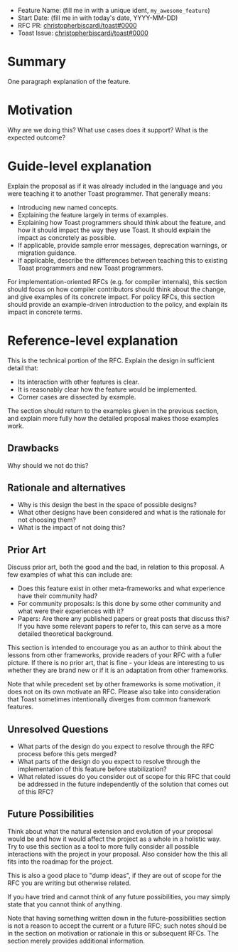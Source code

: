 - Feature Name: (fill me in with a unique ident, `my_awesome_feature`)
- Start Date: (fill me in with today's date, YYYY-MM-DD)
- RFC PR:
  [christopherbiscardi/toast#0000](https://github.com/christopherbiscardi/toast/pull/0000)
- Toast Issue:
  [christopherbiscardi/toast#0000](https://github.com/christopherbiscardi/toast/issues/0000)

# Summary

One paragraph explanation of the feature.

# Motivation

Why are we doing this? What use cases does it support? What is the expected
outcome?

# Guide-level explanation

Explain the proposal as if it was already included in the language and you were
teaching it to another Toast programmer. That generally means:

- Introducing new named concepts.
- Explaining the feature largely in terms of examples.
- Explaining how Toast programmers should _think_ about the feature, and how it
  should impact the way they use Toast. It should explain the impact as
  concretely as possible.
- If applicable, provide sample error messages, deprecation warnings, or
  migration guidance.
- If applicable, describe the differences between teaching this to existing
  Toast programmers and new Toast programmers.

For implementation-oriented RFCs (e.g. for compiler internals), this section
should focus on how compiler contributors should think about the change, and
give examples of its concrete impact. For policy RFCs, this section should
provide an example-driven introduction to the policy, and explain its impact in
concrete terms.

# Reference-level explanation

This is the technical portion of the RFC. Explain the design in sufficient
detail that:

- Its interaction with other features is clear.
- It is reasonably clear how the feature would be implemented.
- Corner cases are dissected by example.

The section should return to the examples given in the previous section, and
explain more fully how the detailed proposal makes those examples work.

## Drawbacks

Why should we not do this?

## Rationale and alternatives

- Why is this design the best in the space of possible designs?
- What other designs have been considered and what is the rationale for not
  choosing them?
- What is the impact of not doing this?

## Prior Art

Discuss prior art, both the good and the bad, in relation to this proposal. A
few examples of what this can include are:

- Does this feature exist in other meta-frameworks and what experience have
  their community had?
- For community proposals: Is this done by some other community and what were
  their experiences with it?
- Papers: Are there any published papers or great posts that discuss this? If
  you have some relevant papers to refer to, this can serve as a more detailed
  theoretical background.

This section is intended to encourage you as an author to think about the
lessons from other frameworks, provide readers of your RFC with a fuller
picture. If there is no prior art, that is fine - your ideas are interesting to
us whether they are brand new or if it is an adaptation from other frameworks.

Note that while precedent set by other frameworks is some motivation, it does
not on its own motivate an RFC. Please also take into consideration that Toast
sometimes intentionally diverges from common framework features.

## Unresolved Questions

- What parts of the design do you expect to resolve through the RFC process
  before this gets merged?
- What parts of the design do you expect to resolve through the implementation
  of this feature before stabilization?
- What related issues do you consider out of scope for this RFC that could be
  addressed in the future independently of the solution that comes out of this
  RFC?

## Future Possibilities

Think about what the natural extension and evolution of your proposal would be
and how it would affect the project as a whole in a holistic way. Try to use
this section as a tool to more fully consider all possible interactions with the
project in your proposal. Also consider how the this all fits into the roadmap
for the project.

This is also a good place to "dump ideas", if they are out of scope for the RFC
you are writing but otherwise related.

If you have tried and cannot think of any future possibilities, you may simply
state that you cannot think of anything.

Note that having something written down in the future-possibilities section is
not a reason to accept the current or a future RFC; such notes should be in the
section on motivation or rationale in this or subsequent RFCs. The section
merely provides additional information.
